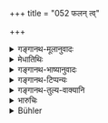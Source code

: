+++
title = "052 फलन् त्व्"

+++

<details><summary>गङ्गानथ-मूलानुवादः</summary>

If between the owner of the soil and the owner of the seed, there has been no compact regarding the produce, then the chops belong clearly to the owner of the soil;—the receptacle being more important than the seed.—(52)
</details>

<details><summary>मेधातिथिः</summary>

अविशेषेणोक्तं क्षेत्रिणां फलं न बीजिनः । तस्यावशिष्टविषयत्वम् आह- **अनभिसंधायेति** । अभिसंधानं बीजक्षेत्रिणोर् इतरेतरसंविद्व्यवस्थापनम्, नष्टाश्वदग्धरथवत् । "उभयोर् आवयोः फलम् अस्तु" इति यत्र वचनव्यवस्था न भवति तत्र **क्षेत्रिण एव प्रत्यक्षो ऽर्थो** निश्चितं फलम् । **प्रत्यक्ष**शब्देन निःसंदिग्धताम् आह । यतो **बीजाद् योनिर् बलीयसी** । क्षेत्रम् अधिकबलम् ॥ ९.५२ ॥

_सत्यां तु संविदि_ ।
</details>

<details><summary>गङ्गानथ-भाष्यानुवादः</summary>

It has been stated in a general way that the produce belongs to the owner of the soil, not to that of the seed; a further detail in regard to this is now added.

‘*When no compact has been made*’—*i.e*., no agreement between the owner of- the soil and the seed, as to the produce belonging to both, in accordance with the maxim relating to two men, one of whom had lost his horse and another had burnt his chariot, (where the fruit, in the shape of being carried, accrued, by agreement, to both),—‘*the crop*’—*i.e*., the produce—‘*belongs clearly to the owner of the soil*’— The term ‘*clearly*’ indicates that there is no doubt on this point.

‘*Because the receptacle is more important than the seed*’—*i.e*., more importance attaches to the soil,—(52) In a case however, where there is a compact, (what happens is as follows.)—
</details>

<details><summary>गङ्गानथ-टिप्पन्यः</summary>

This verse is quoted in *Vivādaratnākara* (p. 579), which explains the meaning to be:—‘In a case where the owner of the field and the sower of the seed are not parties to an agreement, the benefit accrues to the former and not to the latter.’

It is quoted in *Parāśaramādhava* (Vyavahāra, p. 3?0), which adds the following explanation:—In a case where the ‘field-owner’ and the ‘seed-owner’ have entered into an agreement that ‘the child born would belong to both of us,’ the child that is bora of the connection between the former’s wife and the latter shall belong to both; but where there has been no such agreement, and yet the latter ‘sows his seed’ in the former’s ‘field,’ and a child is bora, it will belong to the ‘field-owner,’ and not to the ‘seed-owner;’ because the ‘receptacle’ is more potent than the ‘seed,’ as is found in the case of the cow, the sheep and other animals.

It is quoted in *Vīramitrodaya* (Saṃskāra, p. 656), which adds that ‘*phalānabhisandhāna*’ means the ‘absence of any such agreement as that the child horn of this connection shall belong to both of us;’so that the son thus born would be ‘*kṣetraja*’ and not ‘*dvyāmuṣyāyaṇa*.’

It is quoted in *Mitākṣarā* (2.127), which adds a note the exact wording of which has been reproduced in *Parāśaramādhava* (Vyavahāra, p. 350) \[see above\]. *Bālambhaṭṭī* has the following explanation of the verbal construction:—‘*Kṣeṭriṇām bījinām*,’ ‘from among field-owners and seed-owners,’ if either party has not agreed to the understanding regarding the lending of the ‘field,’ then the child born belongs to the ‘field-owner;’ and the reason for this lies in the fact that ‘the receptacle is more potent than the seed’;—and the reason for this is declared to be ‘*pratyakṣam*,’ ‘ordinary perception’, *i*. *e*., such is actually found to be the case in ordinary experience;—the ‘*phalam*’ spoken of in the text stands for the *agreement* regarding the child;—it goes on to add that according to Medhātithi this verse serves to point out the special circumstance under which the ‘benefit does not accrue to the seed-sower,’ which has been stated in general terms in the preceding verse.

It is quoted in *Vyavahāra-Bālambhaṭṭī* (p. 653);—and in *Vīramitrodaya* (Vyavahāra, 185b), which adds the following explanation—‘In a case where there has been no agreement regarding the *phala*, *i.e*., the expected offspring,—the child belongs to the woman’s husband, just as we find in the case where, without the knowledge or consent of the owner of the field, if some one sows his own seeds in that field, the outturn of the field belongs to the owner of the field, and not to that of the seeds.
</details>

<details><summary>गङ्गानथ-तुल्य-वाक्यानि</summary>

**(verses 9.48-56)  
**

[(See the texts under
31-44.)]

See Comparative notes for [Verse 9.48].
</details>

<details><summary>भारुचिः</summary>

एवं च सति **फलं त्व् अनभिसंधायेति** वचनात् ।
</details>

<details><summary>Bühler</summary>

052	If no agreement with respect to the crop has been made between the owner of the field and the owner of the seed, the benefit clearly belongs to the owner of the field; the receptacle is more important than the seed.
</details>
